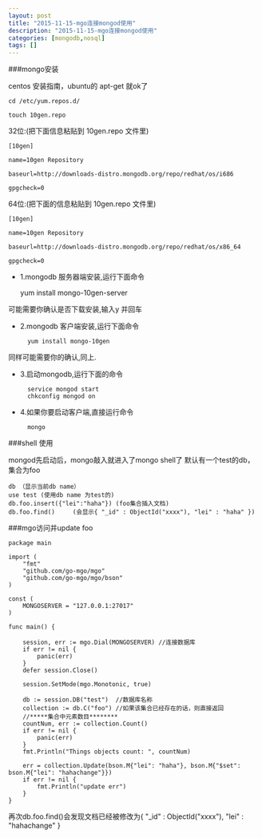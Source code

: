 ```yaml
---
layout: post
title: "2015-11-15-mgo连接mongod使用"
description: "2015-11-15-mgo连接mongod使用"
categories: [mongodb,nosql]
tags: []
---
```


###mongo安装

centos 安装指南，ubuntu的 apt-get 就ok了

	cd /etc/yum.repos.d/

	touch 10gen.repo 

32位:(把下面信息粘贴到 10gen.repo 文件里)

	[10gen]  
	
	name=10gen Repository  
	
	baseurl=http://downloads-distro.mongodb.org/repo/redhat/os/i686  
	
	gpgcheck=0 

64位:(把下面的信息粘贴到 10gen.repo 文件里)

	[10gen]  
	
	name=10gen Repository  
	
	baseurl=http://downloads-distro.mongodb.org/repo/redhat/os/x86_64  
	
	gpgcheck=0

* 1.mongodb 服务器端安装,运行下面命令

	yum install mongo-10gen-server  

可能需要你确认是否下载安装,输入y 并回车



* 2.mongodb 客户端安装,运行下面命令

		yum install mongo-10gen

同样可能需要你的确认,同上.

* 3.启动mongodb,运行下面的命令

		service mongod start
		chkconfig mongod on

* 4.如果你要启动客户端,直接运行命令

		mongo

###shell 使用

mongod先启动后，mongo敲入就进入了mongo shell了
默认有一个test的db，集合为foo
	
	db （显示当前db name）
	use test (使用db name 为test的)
	db.foo.insert({"lei":"haha"}) (foo集合插入文档)
	db.foo.find()     (会显示{ "_id" : ObjectId("xxxx"), "lei" : "haha" })


###mgo访问并update foo

	package main

	import (
		"fmt"
		"github.com/go-mgo/mgo"
		"github.com/go-mgo/mgo/bson"
	)
	
	const (
		MONGOSERVER = "127.0.0.1:27017"
	)
	
	func main() {
	
		session, err := mgo.Dial(MONGOSERVER) //连接数据库
		if err != nil {
			panic(err)
		}
		defer session.Close()
	
		session.SetMode(mgo.Monotonic, true)
	
		db := session.DB("test")  //数据库名称
		collection := db.C("foo") //如果该集合已经存在的话，则直接返回
		//*****集合中元素数目********
		countNum, err := collection.Count()
		if err != nil {
			panic(err)
		}
		fmt.Println("Things objects count: ", countNum)
	
		err = collection.Update(bson.M{"lei": "haha"}, bson.M{"$set": bson.M{"lei": "hahachange"}})
		if err != nil {
			fmt.Println("update err")
		}
	}


再次db.foo.find()会发现文档已经被修改为{ "_id" : ObjectId("xxxx"), "lei" : "hahachange" }
